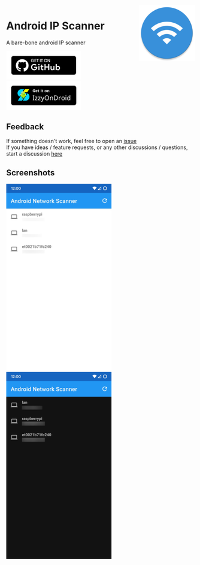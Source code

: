 <img src="./app/src/main/res/mipmap-xxxhdpi/ic_launcher.png" align="right" width="150px">
<h1>Android IP Scanner</h1>

A bare-bone android IP scanner

<a href="https://github.com/victorbnl/android-ip-scanner/releases/latest"><img width="200px" src=".readme/get-it-on-github.svg"></a><a href="https://apt.izzysoft.de/fdroid/index/apk/com.victorb.androidnetworkscanner"><img width="200px" src=".readme/get-it-on-izzyondroid.png"></a>

## Feedback

If something doesn't work, feel free to open an [issue](https://github.com/Victor-Bo/android-network-scanner/issues/new/choose)  
If you have ideas / feature requests, or any other discussions / questions, start a discussion [here](https://github.com/Victor-Bo/android-network-scanner/discussions/new)

## Screenshots

<img src="./fastlane/metadata/android/en-US/images/phoneScreenshots/1.png" height="500px"> <img src="./fastlane/metadata/android/en-US/images/phoneScreenshots/2.png" height="500px">
